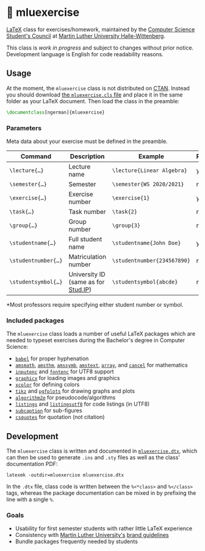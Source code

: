 # 📄 mluexercise

[LaTeX](https://www.latex-project.org/) class for exercises/homework, maintained by the [Computer Science Student's Council](https://fachschaft.mathinf.uni-halle.de) at [Martin Luther University Halle-Wittenberg](https://uni-halle.de).

This class is _work in progress_ and subject to changes without prior notice. Development language is English for code readability reasons.

## Usage

At the moment, the `mluexercise` class is not distributed on [CTAN](https://ctan.org/).
Instead you should download [the `mluexercise.cls` file](mluexercise.cls) and place it in the same folder as your LaTeX document.
Then load the class in the preamble:

```tex
\documentclass[ngerman]{mluexercise}
```

### Parameters

Meta data about your exercise must be defined in the preamble.

| Command | Description | Example | Required |
| --- | --- | --- | --- |
| `\lecture{…}` | Lecture name | `\lecture{Linear Algebra}` | yes |
| `\semester{…}` | Semester | `\semester{WS 2020/2021}` | no |
| `\exercise{…}` | Exercise number | `\exercise{1}` | yes |
| `\task{…}` | Task number | `\task{2}` | no |
| `\group{…}` | Group number | `\group{3}` | no |
| `\studentname{…}` | Full student name | `\studentname{John Doe}` | yes |
| `\studentnumber{…}` | Matriculation number | `\studentnumber{234567890}` | no* |
| `\studentsymbol{…}` | University ID (same as for [Stud.IP](https://studip.uni-halle.de)) | `\studentsymbol{abcde}` | no* |

*Most professors require specifying either student number or symbol.

### Included packages

The `mluexercise` class loads a number of useful LaTeX packages which are needed to typeset exercises during the Bachelor's degree in Computer Science:

- [`babel`](https://ctan.org/pkg/babel) for proper hyphenation
- [`amsmath`](https://ctan.org/pkg/amsmath), [`amsthm`](https://ctan.org/pkg/amsthm), [`amssymb`](https://ctan.org/pkg/amssymb), [`amstext`](https://ctan.org/pkg/amstext), [`array`](https://ctan.org/pkg/array), and [`cancel`](https://ctan.org/pkg/cancel) for mathematics
- [`inputenc`](https://ctan.org/pkg/inputenc) and [`fontenc`](https://ctan.org/pkg/fontenc) for UTF8 support
- [`graphicx`](https://ctan.org/pkg/graphicx) for loading images and graphics
- [`xcolor`](https://ctan.org/pkg/xcolor) for defining colors
- [`tikz`](https://ctan.org/pkg/tikz) and [`pgfplots`](https://ctan.org/pkg/pgfplots) for drawing graphs and plots
- [`algorithm2e`](https://ctan.org/pkg/algorithm2e) for pseudocode/algorithms
- [`listings`](https://ctan.org/pkg/listings) and [`listingsutf8`](https://ctan.org/pkg/listingsutf8) for code listings (in UTF8)
- [`subcaption`](https://ctan.org/pkg/subcaption) for sub-figures
- [`csquotes`](https://ctan.org/pkg/csquotes) for quotation (not citation)

## Development

The `mluexercise` class is written and documented in [`mluexercise.dtx`](mluexercise.dtx), which can then be used to generate `.ins` and `.sty` files as well as the class' documentation PDF:

```shell script
latexmk -outdir=mluexercise mluexercise.dtx
```

In the `.dtx` file, class code is written between the `%<*class>` and `%</class>` tags, whereas the package documentation can be mixed in by prefixing the line with a single `%`.

### Goals

- Usability for first semester students with rather little LaTeX experience
- Consistency with [Martin Luther University's](https://uni-halle.de/) [brand guidelines](https://www.pr.uni-halle.de/download/logo/)
- Bundle packages frequently needed by students